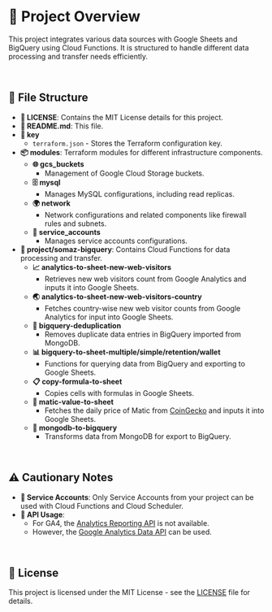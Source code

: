 # 🚀 Project Overview

This project integrates various data sources with Google Sheets and BigQuery using Cloud Functions. It is structured to handle different data processing and transfer needs efficiently.

<br/>

## 📁 File Structure

- **📜 LICENSE**: Contains the MIT License details for this project.
- **📄 README.md**: This file.
- **🔑 key**
  - `terraform.json` - Stores the Terraform configuration key.
- **📦 modules**: Terraform modules for different infrastructure components.
  - **🌐 gcs_buckets**
    - Management of Google Cloud Storage buckets.
  - **🗄️ mysql**
    - Manages MySQL configurations, including read replicas.
  - **🌍 network**
    - Network configurations and related components like firewall rules and subnets.
  - **🔐 service_accounts**
    - Manages service accounts configurations.
- **🔧 project/somaz-bigquery**: Contains Cloud Functions for data processing and transfer.
  - **📈 analytics-to-sheet-new-web-visitors**
    - Retrieves new web visitors count from Google Analytics and inputs it into Google Sheets.
  - **🌏 analytics-to-sheet-new-web-visitors-country**
    - Fetches country-wise new web visitor counts from Google Analytics for input into Google Sheets.
  - **🔄 bigquery-deduplication**
    - Removes duplicate data entries in BigQuery imported from MongoDB.
  - **📊 bigquery-to-sheet-multiple/simple/retention/wallet**
    - Functions for querying data from BigQuery and exporting to Google Sheets.
  - **📋 copy-formula-to-sheet**
    - Copies cells with formulas in Google Sheets.
  - **💱 matic-value-to-sheet**
    - Fetches the daily price of Matic from [CoinGecko](https://www.coingecko.com/ko/%EC%BD%94%EC%9D%B8/polygon/historical_data#panel) and inputs it into Google Sheets.
  - **🔄 mongodb-to-bigquery**
    - Transforms data from MongoDB for export to BigQuery.

<br/>

## ⚠️ Cautionary Notes

- **🔐 Service Accounts**: Only Service Accounts from your project can be used with Cloud Functions and Cloud Scheduler.
- **🔗 API Usage**: 
  - For GA4, the [Analytics Reporting API](https://console.cloud.google.com/apis/api/analyticsreporting.googleapis.com/overview?hl=ko&project=mgmt-2023&supportedpurview=project) is not available.
  - However, the [Google Analytics Data API](https://console.cloud.google.com/apis/api/analyticsdata.googleapis.com/overview?hl=ko&project=mgmt-2023&supportedpurview=project) can be used.

<br/>

## 📜 License

This project is licensed under the MIT License - see the [LICENSE](LICENSE) file for details.